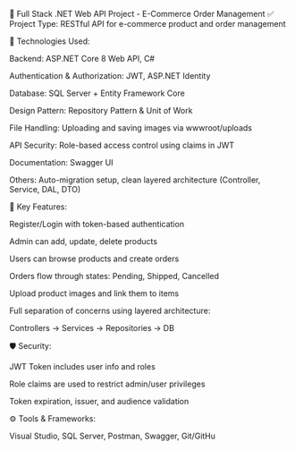 💼 Full Stack .NET Web API Project - E-Commerce Order Management
✅ Project Type: RESTful API for e-commerce product and order management

🧠 Technologies Used:

Backend: ASP.NET Core 8 Web API, C#

Authentication & Authorization: JWT, ASP.NET Identity

Database: SQL Server + Entity Framework Core

Design Pattern: Repository Pattern & Unit of Work

File Handling: Uploading and saving images via wwwroot/uploads

API Security: Role-based access control using claims in JWT

Documentation: Swagger UI

Others: Auto-migration setup, clean layered architecture (Controller, Service, DAL, DTO)

🧩 Key Features:

Register/Login with token-based authentication

Admin can add, update, delete products

Users can browse products and create orders

Orders flow through states: Pending, Shipped, Cancelled

Upload product images and link them to items

Full separation of concerns using layered architecture:

Controllers → Services → Repositories → DB

🛡️ Security:

JWT Token includes user info and roles

Role claims are used to restrict admin/user privileges

Token expiration, issuer, and audience validation

⚙️ Tools & Frameworks:

Visual Studio, SQL Server, Postman, Swagger, Git/GitHu

